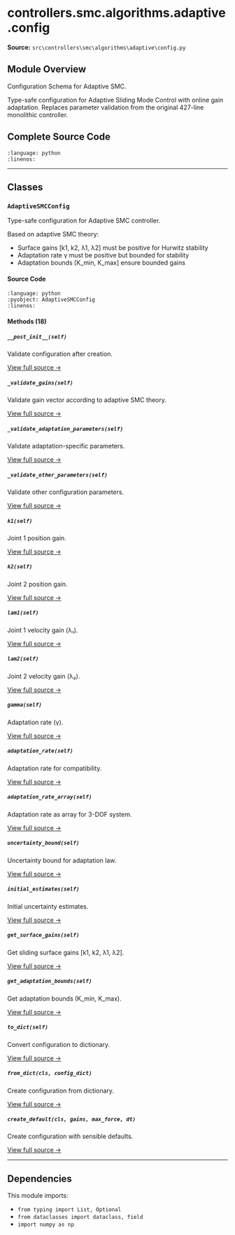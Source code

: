 # controllers.smc.algorithms.adaptive.config

**Source:** `src\controllers\smc\algorithms\adaptive\config.py`

## Module Overview

Configuration Schema for Adaptive SMC.

Type-safe configuration for Adaptive Sliding Mode Control with online gain adaptation.
Replaces parameter validation from the original 427-line monolithic controller.

## Complete Source Code

```{literalinclude} ../../../src/controllers/smc/algorithms/adaptive/config.py
:language: python
:linenos:
```

---

## Classes

### `AdaptiveSMCConfig`

Type-safe configuration for Adaptive SMC controller.

Based on adaptive SMC theory:
- Surface gains [k1, k2, λ1, λ2] must be positive for Hurwitz stability
- Adaptation rate γ must be positive but bounded for stability
- Adaptation bounds [K_min, K_max] ensure bounded gains

#### Source Code

```{literalinclude} ../../../src/controllers/smc/algorithms/adaptive/config.py
:language: python
:pyobject: AdaptiveSMCConfig
:linenos:
```

#### Methods (18)

##### `__post_init__(self)`

Validate configuration after creation.

[View full source →](#method-adaptivesmcconfig-__post_init__)

##### `_validate_gains(self)`

Validate gain vector according to adaptive SMC theory.

[View full source →](#method-adaptivesmcconfig-_validate_gains)

##### `_validate_adaptation_parameters(self)`

Validate adaptation-specific parameters.

[View full source →](#method-adaptivesmcconfig-_validate_adaptation_parameters)

##### `_validate_other_parameters(self)`

Validate other configuration parameters.

[View full source →](#method-adaptivesmcconfig-_validate_other_parameters)

##### `k1(self)`

Joint 1 position gain.

[View full source →](#method-adaptivesmcconfig-k1)

##### `k2(self)`

Joint 2 position gain.

[View full source →](#method-adaptivesmcconfig-k2)

##### `lam1(self)`

Joint 1 velocity gain (λ₁).

[View full source →](#method-adaptivesmcconfig-lam1)

##### `lam2(self)`

Joint 2 velocity gain (λ₂).

[View full source →](#method-adaptivesmcconfig-lam2)

##### `gamma(self)`

Adaptation rate (γ).

[View full source →](#method-adaptivesmcconfig-gamma)

##### `adaptation_rate(self)`

Adaptation rate for compatibility.

[View full source →](#method-adaptivesmcconfig-adaptation_rate)

##### `adaptation_rate_array(self)`

Adaptation rate as array for 3-DOF system.

[View full source →](#method-adaptivesmcconfig-adaptation_rate_array)

##### `uncertainty_bound(self)`

Uncertainty bound for adaptation law.

[View full source →](#method-adaptivesmcconfig-uncertainty_bound)

##### `initial_estimates(self)`

Initial uncertainty estimates.

[View full source →](#method-adaptivesmcconfig-initial_estimates)

##### `get_surface_gains(self)`

Get sliding surface gains [k1, k2, λ1, λ2].

[View full source →](#method-adaptivesmcconfig-get_surface_gains)

##### `get_adaptation_bounds(self)`

Get adaptation bounds (K_min, K_max).

[View full source →](#method-adaptivesmcconfig-get_adaptation_bounds)

##### `to_dict(self)`

Convert configuration to dictionary.

[View full source →](#method-adaptivesmcconfig-to_dict)

##### `from_dict(cls, config_dict)`

Create configuration from dictionary.

[View full source →](#method-adaptivesmcconfig-from_dict)

##### `create_default(cls, gains, max_force, dt)`

Create configuration with sensible defaults.

[View full source →](#method-adaptivesmcconfig-create_default)

---

## Dependencies

This module imports:

- `from typing import List, Optional`
- `from dataclasses import dataclass, field`
- `import numpy as np`
